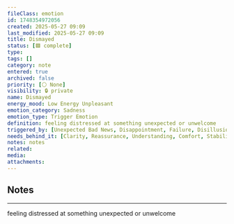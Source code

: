 ```yaml
---
fileClass: emotion
id: 1748354972056
created: 2025-05-27 09:09
last_modified: 2025-05-27 09:09
title: Dismayed
status: [🟩 complete]
type: 
tags: []
category: note
entered: true
archived: false
priority: [⚪ None]
visibility: 🔒 private
name: Dismayed
energy_mood: Low Energy Unpleasant
emotion_category: Sadness
emotion_type: Trigger Emotion
definition: feeling distressed at something unexpected or unwelcome
triggered_by: [Unexpected Bad News, Disappointment, Failure, Disillusionment]
needs_behind_it: [Clarity, Reassurance, Understanding, Comfort, Stability]
notes: notes
related: 
media: 
attachments:
---
```


## Notes
---
feeling distressed at something unexpected or unwelcome

